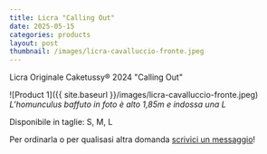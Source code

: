 ```yaml
---
title: Licra "Calling Out"
date: 2025-05-15
categories: products
layout: post
thumbnail: /images/licra-cavalluccio-fronte.jpeg
---
```

Licra Originale Caketussy® 2024 "Calling Out"

![Product 1]({{ site.baseurl }}/images/licra-cavalluccio-fronte.jpeg)
*L’homunculus baffuto in foto è alto 1,85m e indossa una L*

Disponibile in taglie: S, M, L

Per ordinarla o per qualisasi altra domanda [scrivici un messaggio](https://ig.me/m/caketussy)!
